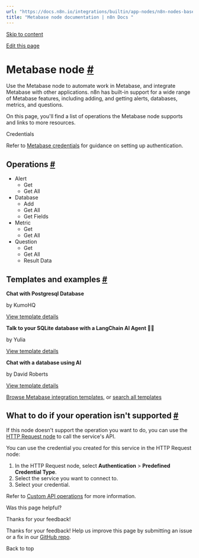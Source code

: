 ```yaml
---
url: "https://docs.n8n.io/integrations/builtin/app-nodes/n8n-nodes-base.metabase/"
title: "Metabase node documentation | n8n Docs "
---
```


[Skip to content](https://docs.n8n.io/integrations/builtin/app-nodes/n8n-nodes-base.metabase/#metabase-node)

[Edit this page](https://github.com/n8n-io/n8n-docs/edit/main/docs/integrations/builtin/app-nodes/n8n-nodes-base.metabase.md "Edit this page")

# Metabase node [\#](https://docs.n8n.io/integrations/builtin/app-nodes/n8n-nodes-base.metabase/\#metabase-node "Permanent link")

Use the Metabase node to automate work in Metabase, and integrate Metabase with other applications. n8n has built-in support for a wide range of Metabase features, including adding, and getting alerts, databases, metrics, and questions.

On this page, you'll find a list of operations the Metabase node supports and links to more resources.

Credentials

Refer to [Metabase credentials](https://docs.n8n.io/integrations/builtin/credentials/metabase/) for guidance on setting up authentication.

## Operations [\#](https://docs.n8n.io/integrations/builtin/app-nodes/n8n-nodes-base.metabase/\#operations "Permanent link")

- Alert
  - Get
  - Get All
- Database
  - Add
  - Get All
  - Get Fields
- Metric
  - Get
  - Get All
- Question
  - Get
  - Get All
  - Result Data

## Templates and examples [\#](https://docs.n8n.io/integrations/builtin/app-nodes/n8n-nodes-base.metabase/\#templates-and-examples "Permanent link")

**Chat with Postgresql Database**

by KumoHQ

[View template details](https://n8n.io/workflows/2859-chat-with-postgresql-database/)

**Talk to your SQLite database with a LangChain AI Agent 🧠💬**

by Yulia

[View template details](https://n8n.io/workflows/2292-talk-to-your-sqlite-database-with-a-langchain-ai-agent/)

**Chat with a database using AI**

by David Roberts

[View template details](https://n8n.io/workflows/2090-chat-with-a-database-using-ai/)

[Browse Metabase integration templates](https://n8n.io/integrations/metabase/), or [search all templates](https://n8n.io/workflows/)

## What to do if your operation isn't supported [\#](https://docs.n8n.io/integrations/builtin/app-nodes/n8n-nodes-base.metabase/\#what-to-do-if-your-operation-isnt-supported "Permanent link")

If this node doesn't support the operation you want to do, you can use the [HTTP Request node](https://docs.n8n.io/integrations/builtin/core-nodes/n8n-nodes-base.httprequest/) to call the service's API.

You can use the credential you created for this service in the HTTP Request node:

1. In the HTTP Request node, select **Authentication** \> **Predefined Credential Type**.
2. Select the service you want to connect to.
3. Select your credential.

Refer to [Custom API operations](https://docs.n8n.io/integrations/custom-operations/) for more information.

Was this page helpful?






Thanks for your feedback!






Thanks for your feedback! Help us improve this page by submitting an issue or a fix in our [GitHub repo](https://github.com/n8n-io/n8n-docs).


Back to top